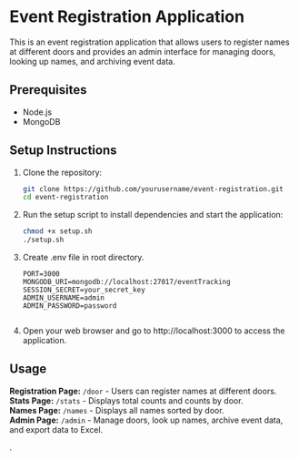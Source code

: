 # Event Registration Application

This is an event registration application that allows users to register names at different doors and provides an admin interface for managing doors, looking up names, and archiving event data.

## Prerequisites

- Node.js
- MongoDB

## Setup Instructions

1. Clone the repository:

   ```bash
   git clone https://github.com/yourusername/event-registration.git
   cd event-registration


2. Run the setup script to install dependencies and start the application:

    ```bash
   chmod +x setup.sh
   ./setup.sh

3.  Create .env file in root directory.
    ```Example
    PORT=3000
    MONGODB_URI=mongodb://localhost:27017/eventTracking
    SESSION_SECRET=your_secret_key
    ADMIN_USERNAME=admin
    ADMIN_PASSWORD=password


5. Open your web browser and go to http://localhost:3000 to access the application.

## Usage
**Registration Page:** `/door` - Users can register names at different doors. <br>
**Stats Page:** `/stats` - Displays total counts and counts by door. <br>
**Names Page:** `/names` - Displays all names sorted by door. <br>
**Admin Page:** `/admin` - Manage doors, look up names, archive event data, and export data to Excel.

.
